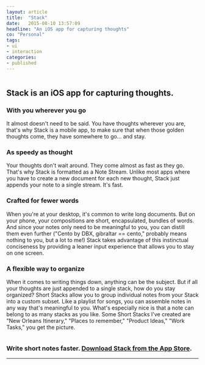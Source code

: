 ```yaml
---
layout: article
title:  "Stack"
date:   2015-08-10 13:57:09
headline: "An iOS app for capturing thoughts"
co: "Personal"
tags:
- ui
- interaction
categories:
- published
---
```


<figure>
<img class="lazy" data-original="{{edchao.github.io}}/assets/img_stack.jpg" />
</figure>


<!--more-->



## <strong>Stack</strong> is an iOS app for capturing thoughts.


### With you wherever you go
It almost doesn't need to be said. You have thoughts wherever you are, that's why Stack is a mobile app, to make sure that when those golden thoughts come, they have somewhere to go... and stay.

### As speedy as thought
Your thoughts don't wait around.  They come almost as fast as they go.  That's why Stack is formatted as a Note Stream.  Unlike most apps where you have to create a new document for each new thought, Stack just appends your note to a single stream. It's fast.

### Crafted for fewer words
When you're at your desktop, it's common to write long documents.  But on your phone, your compositions are short, encapsulated, bundles of words.  And since your notes only need to be meaningful to you, you can distill them even further ("Cento by DBX, gibraltar == cento," probably means nothing to you, but a lot to me!) Stack takes advantage of this instinctual conciseness by providing a leaner input experience that allows you to stay on one screen.

### A flexible way to organize
When it comes to writing things down, anything can be the subject.  But if all your thoughts are just appended to a single stack, how do you stay organized?  Short Stacks allow you to group individual notes from your Stack into a custom subset. Like a playlist for songs, you can assemble notes in any way that's meaningful to you. What's especially nice is that a note can belong to as many stacks as you like. Some Short Stacks I've created are "New Orleans Itinerary," "Places to remember," "Product Ideas," "Work Tasks," you get the picture.


<figure>
<img class="lazy" data-original="{{edchao.github.io}}/assets/img_shortstacks.png" />
</figure>

### Write short notes faster. <a href="https://itunes.apple.com/us/app/stack-note-stream/id1018692435?mt=8">Download Stack from the App Store</a>.

---
